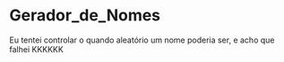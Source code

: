 # Gerador_de_Nomes
Eu tentei controlar o quando aleatório um nome poderia ser, e acho que falhei KKKKKK
